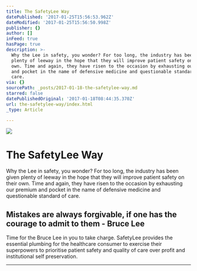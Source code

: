 ```yaml
---
title: The SafetyLee Way
datePublished: '2017-01-25T15:56:53.962Z'
dateModified: '2017-01-25T15:56:50.998Z'
publisher: {}
author: []
inFeed: true
hasPage: true
description: >-
  Why the Lee in safety, you wonder? For too long, the industry has been given
  plenty of leeway in the hope that they will improve patient safety on their
  own. Time and again, they have risen to the occasion by exhausting our premium
  and pocket in the name of defensive medicine and questionable standard of
  care.
via: {}
sourcePath: _posts/2017-01-18-the-safetylee-way.md
starred: false
datePublishedOriginal: '2017-01-18T08:44:35.370Z'
url: the-safetylee-way/index.html
_type: Article

---
```

![](https://the-grid-user-content.s3-us-west-2.amazonaws.com/282fb0d9-c2b1-409e-b5a9-d3c440149ee2.gif)

# The SafetyLee Way

Why the Lee in safety, you wonder? For too long, the industry has been given plenty of leeway in the hope that they will improve patient safety on their own. Time and again, they have risen to the occasion by exhausting our premium and pocket in the name of defensive medicine and questionable standard of care.

## Mistakes are always forgivable, if one has the courage to admit to them - Bruce Lee

Time for the Bruce Lee in you to take charge. SafetyLee provides the essential plumbing for the healthcare consumer to exercise their superpowers to prioritise patient safety and quality of care over profit and institutional self preservation.

---